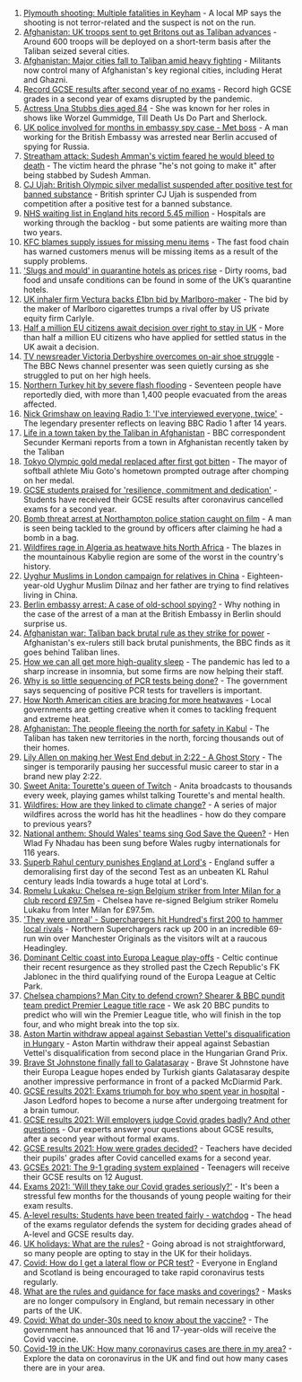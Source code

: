 1. [Plymouth shooting: Multiple fatalities in Keyham](https://www.bbc.co.uk/news/uk-england-devon-58195419) - A local MP says the shooting is not terror-related and the suspect is not on the run.
2. [Afghanistan: UK troops sent to get Britons out as Taliban advances](https://www.bbc.co.uk/news/uk-58195286) - Around 600 troops will be deployed on a short-term basis after the Taliban seized several cities.
3. [Afghanistan: Major cities fall to Taliban amid heavy fighting](https://www.bbc.co.uk/news/world-asia-58184202) - Militants now control many of Afghanistan's key regional cities, including Herat and Ghazni.
4. [Record GCSE results after second year of no exams](https://www.bbc.co.uk/news/education-58174253) - Record high GCSE grades in a second year of exams disrupted by the pandemic.
5. [Actress Una Stubbs dies aged 84](https://www.bbc.co.uk/news/entertainment-arts-58190446) - She was known for her roles in shows like Worzel Gummidge, Till Death Us Do Part and Sherlock.
6. [UK police involved for months in embassy spy case - Met boss](https://www.bbc.co.uk/news/uk-58185952) - A man working for the British Embassy was arrested near Berlin accused of spying for Russia.
7. [Streatham attack: Sudesh Amman's victim feared he would bleed to death](https://www.bbc.co.uk/news/uk-england-london-58187861) - The victim heard the phrase "he's not going to make it" after being stabbed by Sudesh Amman.
8. [CJ Ujah: British Olympic silver medallist suspended after positive test for banned substance](https://www.bbc.co.uk/sport/athletics/58193101) - British sprinter CJ Ujah is suspended from competition after a positive test for a banned substance.
9. [NHS waiting list in England hits record 5.45 million](https://www.bbc.co.uk/news/health-58186708) - Hospitals are working through the backlog - but some patients are waiting more than two years.
10. [KFC blames supply issues for missing menu items](https://www.bbc.co.uk/news/business-58180308) - The fast food chain has warned customers menus will be missing items as a result of the supply problems.
11. ['Slugs and mould' in quarantine hotels as prices rise](https://www.bbc.co.uk/news/uk-58108635) - Dirty rooms, bad food and unsafe conditions can be found in some of the UK’s quarantine hotels.
12. [UK inhaler firm Vectura backs £1bn bid by Marlboro-maker](https://www.bbc.co.uk/news/business-58193391) - The bid by the maker of Marlboro cigarettes trumps a rival offer by US private equity firm Carlyle.
13. [Half a million EU citizens await decision over right to stay in UK](https://www.bbc.co.uk/news/uk-58188657) - More than half a million EU citizens who have applied for settled status in the UK await a decision.
14. [TV newsreader Victoria Derbyshire overcomes on-air shoe struggle](https://www.bbc.co.uk/news/uk-58194764) - The BBC News channel presenter was seen quietly cursing as she struggled to put on her high heels.
15. [Northern Turkey hit by severe flash flooding](https://www.bbc.co.uk/news/world-58194460) - Seventeen people have reportedly died, with more than 1,400 people evacuated from the areas affected.
16. [Nick Grimshaw on leaving Radio 1: 'I've interviewed everyone, twice'](https://www.bbc.co.uk/news/newsbeat-58188400) - The legendary presenter reflects on leaving BBC Radio 1 after 14 years.
17. [Life in a town taken by the Taliban in Afghanistan](https://www.bbc.co.uk/news/world-asia-58194378) - BBC correspondent Secunder Kermani reports from a town in Afghanistan recently taken by the Taliban
18. [Tokyo Olympic gold medal replaced after first got bitten](https://www.bbc.co.uk/news/world-asia-58186002) - The mayor of softball athlete Miu Goto's hometown prompted outrage after chomping on her medal.
19. [GCSE students praised for 'resilience, commitment and dedication'](https://www.bbc.co.uk/news/education-58185698) - Students have received their GCSE results after coronavirus cancelled exams for a second year.
20. [Bomb threat arrest at Northampton police station caught on film](https://www.bbc.co.uk/news/uk-england-northamptonshire-58187469) - A man is seen being tackled to the ground by officers after claiming he had a bomb in a bag.
21. [Wildfires rage in Algeria as heatwave hits North Africa](https://www.bbc.co.uk/news/world-africa-58184912) - The blazes in the mountainous Kabylie region are some of the worst in the country's history.
22. [Uyghur Muslims in London campaign for relatives in China](https://www.bbc.co.uk/news/science-environment-58108634) - Eighteen-year-old Uyghur Muslim Dilnaz and her father are trying to find relatives living in China.
23. [Berlin embassy arrest: A case of old-school spying?](https://www.bbc.co.uk/news/uk-58185957) - Why nothing in the case of the arrest of a man at the British Embassy in Berlin should surprise us.
24. [Afghanistan war: Taliban back brutal rule as they strike for power](https://www.bbc.co.uk/news/world-asia-58156772) - Afghanistan's ex-rulers still back brutal punishments, the BBC finds as it goes behind Taliban lines.
25. [How we can all get more high-quality sleep](https://www.bbc.co.uk/news/business-58148044) - The pandemic has led to a sharp increase in insomnia, but some firms are now helping their staff.
26. [Why is so little sequencing of PCR tests being done?](https://www.bbc.co.uk/news/58176249) - The government says sequencing of positive PCR tests for travellers is important.
27. [How North American cities are bracing for more heatwaves](https://www.bbc.co.uk/news/world-us-canada-58015089) - Local governments are getting creative when it comes to tackling frequent and extreme heat.
28. [Afghanistan: The people fleeing the north for safety in Kabul](https://www.bbc.co.uk/news/world-asia-58170433) - The Taliban has taken new territories in the north, forcing thousands out of their homes.
29. [Lily Allen on making her West End debut in 2:22 - A Ghost Story](https://www.bbc.co.uk/news/entertainment-arts-58148849) - The singer is temporarily pausing her successful music career to star in a brand new play 2:22.
30. [Sweet Anita: Tourette's queen of Twitch](https://www.bbc.co.uk/news/disability-57155426) - Anita broadcasts to thousands every week, playing games whilst talking Tourette's and mental health.
31. [Wildfires: How are they linked to climate change?](https://www.bbc.co.uk/news/58159451) - A series of major wildfires across the world has hit the headlines - how do they compare to previous years?
32. [National anthem: Should Wales' teams sing God Save the Queen?](https://www.bbc.co.uk/news/uk-wales-58171799) - Hen Wlad Fy Nhadau has been sung before Wales rugby internationals for 116 years.
33. [Superb Rahul century punishes England at Lord's](https://www.bbc.co.uk/sport/cricket/58194600) - England suffer a demoralising first day of the second Test as an unbeaten KL Rahul century leads India towards a huge total at Lord's.
34. [Romelu Lukaku: Chelsea re-sign Belgium striker from Inter Milan for a club record £97.5m](https://www.bbc.co.uk/sport/football/58111490) - Chelsea have re-signed Belgium striker Romelu Lukaku from Inter Milan for £97.5m.
35. ['They were unreal' - Superchargers hit Hundred's first 200 to hammer local rivals](https://www.bbc.co.uk/sport/cricket/58195386) - Northern Superchargers rack up 200 in an incredible 69-run win over Manchester Originals as the visitors wilt at a raucous Headingley.
36. [Dominant Celtic coast into Europa League play-offs](https://www.bbc.co.uk/sport/football/58138071) - Celtic continue their recent resurgence as they strolled past the Czech Republic's FK Jablonec in the third qualifying round of the Europa League at Celtic Park.
37. [Chelsea champions? Man City to defend crown? Shearer & BBC pundit team predict Premier League title race](https://www.bbc.co.uk/sport/football/58141017) - We ask 20 BBC pundits to predict who will win the Premier League title, who will finish in the top four, and who might break into the top six.
38. [Aston Martin withdraw appeal against Sebastian Vettel's disqualification in Hungary](https://www.bbc.co.uk/sport/formula1/58190803) - Aston Martin withdraw their appeal against Sebastian Vettel's disqualification from second place in the Hungarian Grand Prix.
39. [Brave St Johnstone finally fall to Galatasaray](https://www.bbc.co.uk/sport/football/58138064) - Brave St Johnstone have their Europa League hopes ended by Turkish giants Galatasaray despite another impressive performance in front of a packed McDiarmid Park.
40. [GCSE results 2021: Exams triumph for boy who spent year in hospital](https://www.bbc.co.uk/news/uk-england-derbyshire-58166542) - Jason Ledford hopes to become a nurse after undergoing treatment for a brain tumour.
41. [GCSE results 2021: Will employers judge Covid grades badly? And other questions](https://www.bbc.co.uk/news/education-58149810) - Our experts answer your questions about GCSE results, after a second year without formal exams.
42. [GCSE results 2021: How were grades decided?](https://www.bbc.co.uk/news/education-53682466) - Teachers have decided their pupils' grades after Covid cancelled exams for a second year.
43. [GCSEs 2021: The 9-1 grading system explained](https://www.bbc.co.uk/news/education-48993830) - Teenagers will receive their GCSE results on 12 August.
44. [Exams 2021: 'Will they take our Covid grades seriously?'](https://www.bbc.co.uk/news/education-58085778) - It's been a stressful few months for the thousands of young people waiting for their exam results.
45. [A-level results: Students have been treated fairly - watchdog](https://www.bbc.co.uk/news/education-58141518) - The head of the exams regulator defends the system for deciding grades ahead of A-level and GCSE results day.
46. [UK holidays: What are the rules?](https://www.bbc.co.uk/news/explainers-52646738) - Going abroad is not straightforward, so many people are opting to stay in the UK for their holidays.
47. [Covid: How do I get a lateral flow or PCR test?](https://www.bbc.co.uk/news/health-51943612) - Everyone in England and Scotland is being encouraged to take rapid coronavirus tests regularly.
48. [What are the rules and guidance for face masks and coverings?](https://www.bbc.co.uk/news/health-51205344) - Masks are no longer compulsory in England, but remain necessary in other parts of the UK.
49. [Covid: What do under-30s need to know about the vaccine?](https://www.bbc.co.uk/news/health-57273875) - The government has announced that 16 and 17-year-olds will receive the Covid vaccine.
50. [Covid-19 in the UK: How many coronavirus cases are there in my area?](https://www.bbc.co.uk/news/uk-51768274) - Explore the data on coronavirus in the UK and find out how many cases there are in your area.
